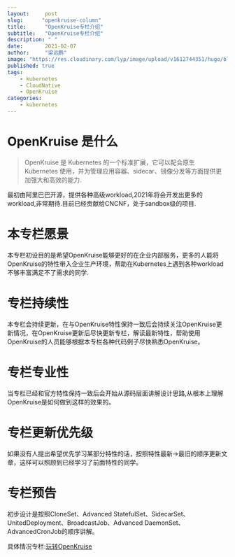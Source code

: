 ```yaml
---
layout:     post 
slug:      "openkruise-column"
title:      "OpenKruise专栏介绍"
subtitle:   "OpenKruise专栏介绍"
description: " "
date:       2021-02-07
author:     "梁远鹏"
image: "https://res.cloudinary.com/lyp/image/upload/v1612744351/hugo/blog.github.io/pexels-bruno-cervera-6032877.jpg"
published: true
tags:
    - kubernetes
    - CloudNative
    - OpenKruise
categories: 
    - kubernetes
---  
```


# OpenKruise 是什么
> OpenKruise 是 Kubernetes 的一个标准扩展，它可以配合原生 Kubernetes 使用，并为管理应用容器、sidecar、镜像分发等方面提供更加强大和高效的能力.  

最初由阿里巴巴开源，提供各种高级workload,2021年将会开发出更多的workload,非常期待.目前已经贡献给CNCNF，处于sandbox级的项目.  

# 本专栏愿景  

本专栏初设目的是希望OpenKruise能够更好的在企业内部服务，更多的人能将OpenKruise的特性带入企业生产环境，帮助在Kubernetes上遇到各种workload不够丰富满足不了需求的同学.  

# 专栏持续性  

本专栏会持续更新，在与OpenKruise特性保持一致后会持续关注OpenKruise更新情况，在OpenKruise更新后尽快更新专栏，解读最新特性，帮助使用OpenKruise的人员能够根据本专栏各种代码例子尽快熟悉OpenKruise。  

# 专栏专业性  

当专栏已经和官方特性保持一致后会开始从源码层面讲解设计思路,从根本上理解OpenKruise是如何做到这样的效果的。

# 专栏更新优先级  

如果没有人提出希望优先学习某部分特性的话，按照特性最新->最旧的顺序更新文章，这样可以照顾到已经学习了前面特性的同学。 

# 专栏预告  

初步设计是按照CloneSet、Advanced StatefulSet、SidecarSet、UnitedDeployment、BroadcastJob、Advanced DaemonSet、AdvancedCronJob的顺序讲解。

具体情况专栏:[玩转OpenKruise](https://blog.csdn.net/lypgcs/category_10804059.html?utm_source=&spm=1001.2101.3001.4235)